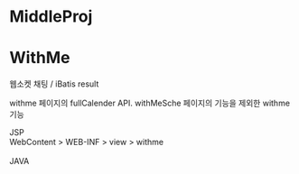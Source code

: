 # MiddleProj

# WithMe
웹소켓 채팅 / iBatis result

withme 페이지의 fullCalender API. withMeSche 페이지의 기능을 제외한 withme 기능 

JSP<br/>
WebContent > WEB-INF > view > withme
<br/><br/>
JAVA
